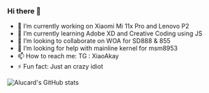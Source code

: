 ### Hi there 👋

- 🔭 I’m currently working on Xiaomi Mi 11x Pro and Lenovo P2
- 🌱 I’m currently learning Adobe XD and Creative Coding using JS
- 👯 I’m looking to collaborate on WOA for SD888 & 855
- 🤔 I’m looking for help with mainline kernel for msm8953
- 📫 How to reach me: TG : XiaoAkay
- ⚡ Fun fact: Just an crazy idiot

![Alucard's GitHub stats](https://github-readme-stats.vercel.app/api?username=alucard-storm&show_icons=true&theme=dracula)

<!--
**Alucard-Storm/Alucard-Storm** is a ✨ _special_ ✨ repository because its `README.md` (this file) appears on your GitHub profile.

Here are some ideas to get you started:

- 💬 Ask me about ...
- 😄 Pronouns: ...

-->
